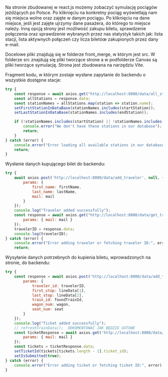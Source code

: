 Na stronie zbudowanej w react.js możemy zobaczyć symulację pociągów jeżdżących po Polsce. Po kliknięciu na konkretny pociąg wyświetlają nam się miejsca wolne oraz zajęte w danym pociągu. 
Po kliknięciu na dane miejsce, jeśli jest zajęte ujrzymy dane pasażera, do którego to miejsce należy. Inną opcją strony jest możliwość zakupu biletu, sprawdzenie połączenia oraz sprawdzenie wybranych przez nas statystyk
takich jak: lista stacji, lista aktywnych połączeń czy licza biletóœ zakupionych przez dany e-mail.

Docelowe pliki znajdują się w folderze front_merge, w którym jest src. W folderze src znajdują się pliki tworzące strone a w podfolderze Canvas są pliki tworzące symulację.
Strona jest zbudowana na narzędziu Vite.


Fragment kodu, w którym zostaje wysłane zapytanie do backendu o wszystkie dostępne stacje:
```javascript
try {
    const response = await axios.get("http://localhost:8080/data/all_stations");
    const allStations = response.data;
    const stationNames = allStations.map(station => station.name);
    setFirstStationInDataBase(stationNames.includes(startStation));
    setLastStationInDataBase(stationNames.includes(endStation));

    if (!stationNames.includes(startStation) || !stationNames.includes(endStation)) {
        console.error("We don't have these stations in our database");
        return;
    }
} catch (error) {
    console.error("Error loading all available stations in our database", error);
    return;
}
```

Wysłanie danych kupującego bilet do backendu:
```javascript
try {
    await axios.post('http://localhost:8080/data/add_traveler', null, {
        params: {
            first_name: firstName,
            last_name: lastName,
            mail: mail
        }
    });
    console.log("Traveler added successfully");
    const response = await axios.get("http://localhost:8080/data/get_traveler_id_by_mail", {
        params: { mail: mail }
    });
    travelerID = response.data;
    console.log(travelerID);
} catch (error) {
    console.error("Error adding traveler or fetching traveler ID:", error);
    return;
```

Wysyłanie danych potrzebnych do kupienia biletu, wprowadzonych na stronie, do backendu:
```javascript
try {
    const response = await axios.post('http://localhost:8080/data/add_ticket', null, {
        params: {
            traveler_id: travelerID,
            first_stop: lineData[1],
            last_stop: lineData[2],
            train_id: foundTrainId,
            wagon_num: wagon,
            seat_num: seat
        }
    });
    console.log("Ticket added successfully");
    // refreshTrainData();  ODKOMENTOWAĆ JAK BĘDZIE GOTOWE
    const ticketResponse = await axios.get('http://localhost:8080/data/tickets_by_mail', {
        params: { mail: mail }
    });
    const tickets = ticketResponse.data;
    setTicketId(tickets[tickets.length - 1].ticket_id);
    setIsSubmitted(true);
} catch (error) {
    console.error("Error adding ticket or fetching ticket ID:", error);
}
```